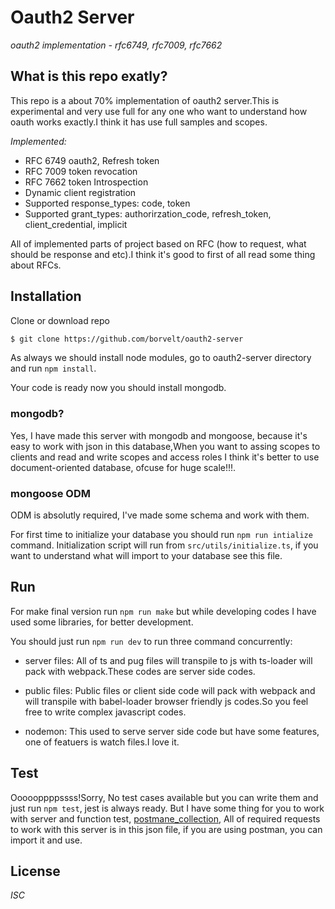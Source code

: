 # Oauth2 Server

_oauth2 implementation - rfc6749, rfc7009, rfc7662_

## What is this repo exatly?
This repo is a about 70% implementation of oauth2 server.This is experimental and very use full for any one who want to understand how oauth works exactly.I think it has use full samples and scopes.

_Implemented:_
  * RFC 6749 oauth2, Refresh token
  * RFC 7009 token revocation
  * RFC 7662 token Introspection
  * Dynamic client registration
  * Supported response_types: code, token
  * Supported grant_types: authorirzation_code, refresh_token, client_credential, implicit

All of implemented parts of project based on RFC (how to request, what should be response and etc).I think it's good to first of all read some thing about RFCs.

## Installation
Clone or download repo
```bash
$ git clone https://github.com/borvelt/oauth2-server
```
As always we should install node modules, go to oauth2-server directory and run `npm install`.

Your code is ready now you should install mongodb.

### mongodb?
Yes, I have made this server with mongodb and mongoose, because it's easy to work with json in this database,When you want to assing scopes to clients and read and write scopes and access roles I think it's better to use document-oriented database, ofcuse for huge scale!!!.

### mongoose ODM
ODM is absolutly required, I've made some schema and work with them.

For first time to initialize your database you should run `npm run intialize` command.
Initialization script will run from `src/utils/initialize.ts`, if you want to understand what will import to your database see this file.

## Run 
For make final version run `npm run make` but while developing codes I have used some libraries, for better development.

You should just run `npm run dev` to run three command concurrently:
* server files: 
    All of ts and pug files will transpile to js with ts-loader will pack with webpack.These codes are server side codes.
* public files:
    Public files or client side code will pack with webpack and will transpile with babel-loader browser friendly js codes.So you feel free to write complex javascript codes.

* nodemon:
  This used to serve server side code but have some features, one of featuers is watch files.I love it.

## Test
Oooooppppssss!Sorry, No test cases available but you can write them and just run `npm test`, jest is always ready.
But I have some thing for you to work with server and function test, [postmane_collection](./postman_collection.json), All of required requests to work with this server is in this json file, if you are using postman, you can import it and use.

## License
*ISC*
